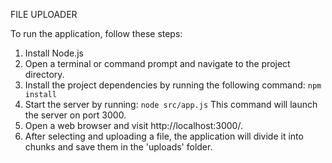 FILE UPLOADER

To run the application, follow these steps:

1. Install Node.js
2. Open a terminal or command prompt and navigate to the project directory.
3. Install the project dependencies by running the following command:
   `npm install`
4. Start the server by running:
    `node src/app.js`
    This command will launch the server on port 3000.
5. Open a web browser and visit http://localhost:3000/.
6. After selecting and uploading a file, the application will divide it into chunks and save them in the 'uploads' folder.
